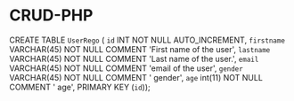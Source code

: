 # CRUD-PHP

CREATE TABLE `UserRego` (
  `id` INT NOT NULL AUTO_INCREMENT,
  `firstname` VARCHAR(45) NOT NULL COMMENT 'First name of the user',
  `lastname` VARCHAR(45) NOT NULL COMMENT 'Last name of the user.',
  `email` VARCHAR(45) NOT NULL COMMENT 'email of the user',
  `gender` VARCHAR(45) NOT NULL COMMENT ' gender',
 `age` int(11) NOT NULL COMMENT ' age',
  PRIMARY KEY (`id`));
